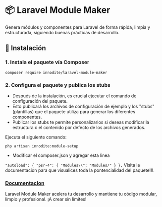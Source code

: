 # 📦 Laravel Module Maker

Genera módulos y componentes para Laravel de forma rápida, limpia y estructurada, siguiendo buenas prácticas de desarrollo.

## 🚀 Instalación

### 1. Instala el paquete vía Composer

```
composer require innodite/laravel-module-maker
```

### 2. Configura el paquete y publica los stubs

* Después de la instalación, es crucial ejecutar el comando de configuración del paquete. 
* Esto publicará los archivos de configuración de ejemplo y los "stubs" (plantillas) que el paquete utiliza para generar los diferentes componentes. 
* Publicar los stubs te permite personalizarlos si deseas modificar la estructura o el contenido por defecto de los archivos generados.

Ejecuta el siguiente comando:

```
php artisan innodite:module-setup
```

- Modificar el composer.json y agregar esta linea 

`"autoload": {
        "psr-4": {
            "Modules\\": "Modules/"
        }
    },`
Visita la documentacion para que visualices toda la pontencialidad del paquete!!!.

### [Documentacion](https://github.com/Innodite/laravel-module-maker/wiki)

Laravel Module Maker acelera tu desarrollo y mantiene tu código modular, limpio y profesional. ¡A crear sin límites!


